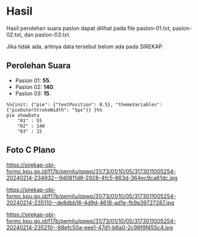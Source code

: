 # Hasil

Hasil perolehan suara paslon dapat dilihat pada file paslon-01.txt, paslon-02.txt, dan paslon-03.txt.

Jika tidak ada, artinya data tersebut belum ada pada SIREKAP.

## Perolehan Suara

 * Paslon 01: **55**.
 * Paslon 02: **140**.
 * Paslon 03: **15**.

```mermaid
%%{init: {"pie": {"textPosition": 0.5}, "themeVariables": {"pieOuterStrokeWidth": "5px"}} }%%
pie showData
    "01" : 55
    "02" : 140
    "03" : 15
```
## Foto C Plano

https://sirekap-obj-formc.kpu.go.id/f17b/pemilu/ppwp/31/73/01/10/05/3173011005254-20240214-234932--9d0811d8-2928-4fc5-863d-364ec9ca61dc.jpg

https://sirekap-obj-formc.kpu.go.id/f17b/pemilu/ppwp/31/73/01/10/05/3173011005254-20240214-235110--de8dbb16-4d9d-4618-ad1e-fb9a39727287.jpg

https://sirekap-obj-formc.kpu.go.id/f17b/pemilu/ppwp/31/73/01/10/05/3173011005254-20240214-235210--88efc50a-eee1-47d1-b6a0-2c96f9f455c4.jpg
